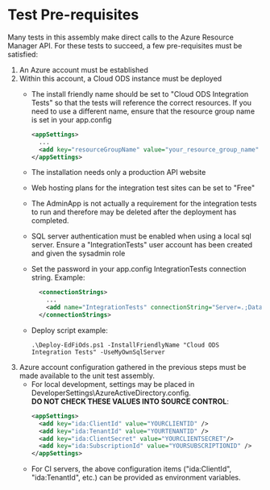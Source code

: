 ﻿# Test Pre-requisites

Many tests in this assembly make direct calls to the Azure Resource Manager API.  For these tests to succeed, a few pre-requisites must be satisfied:

1. An Azure account must be established
2. Within this account, a Cloud ODS instance must be deployed
    - The install friendly name should be set to "Cloud ODS Integration Tests" so that the tests will reference the correct resources.
      If you need to use a different name, ensure that the resource group name is set in your app.config
        ```xml
        <appSettings>
          ...
          <add key="resourceGroupName" value="your_resource_group_name" />
        </appSettings>
        ```

    - The installation needs only a production API website
    - Web hosting plans for the integration test sites can be set to "Free"
    - The AdminApp is not actually a requirement for the integration tests to run and therefore may be deleted after the deployment has completed.
    - SQL server authentication must be enabled when using a local sql server.  Ensure a "IntegrationTests" user account has been created and given the sysadmin role
    - Set the password in your app.config IntegrationTests connection string.
      Example:
        ```xml
          <connectionStrings>
            ...
            <add name="IntegrationTests" connectionString="Server=.;Database=master;User Id='IntegrationTests';Password='IntegrationTests_User_Password_Here'" />
          </connectionStrings>
        ```
    - Deploy script example:
        ```
        .\Deploy-EdFiOds.ps1 -InstallFriendlyName "Cloud ODS Integration Tests" -UseMyOwnSqlServer
         ```
3. Azure account configuration gathered in the previous steps must be made available to the unit test assembly.
    - For local development, settings may be placed in DeveloperSettings\AzureActiveDirectory.config.  
    **DO NOT CHECK THESE VALUES INTO SOURCE CONTROL**:
        ```xml
        <appSettings>
          <add key="ida:ClientId" value="YOURCLIENTID" />
          <add key="ida:TenantId" value="YOURTENANTID" />
          <add key="ida:ClientSecret" value="YOURCLIENTSECRET"/>
          <add key="ida:SubscriptionId" value="YOURSUBSCRIPTIONID" />
        </appSettings>
        ```
    - For CI servers, the above configuration items ("ida:ClientId", "ida:TenantId", etc.) can be provided as environment variables.
